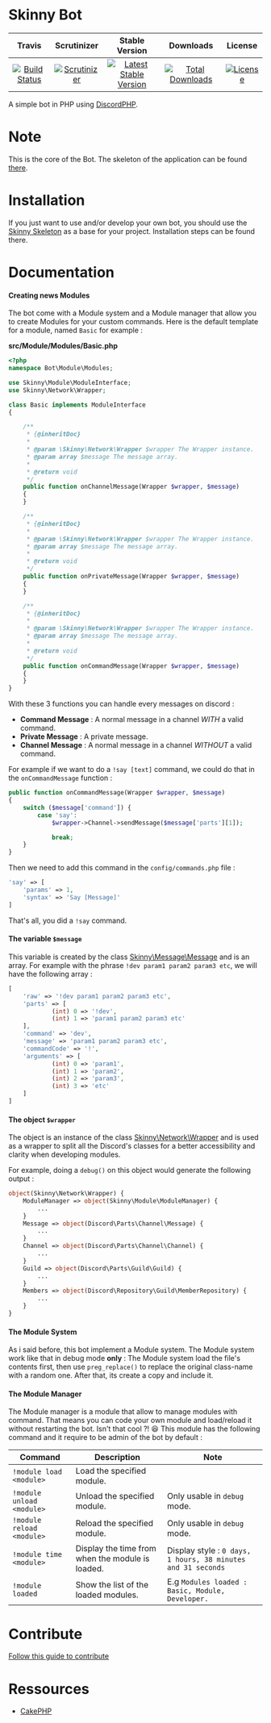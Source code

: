 # Skinny Bot

|Travis|Scrutinizer|Stable Version|Downloads|License|
|:------:|:-------:|:-------:|:------:|:------:|
|[![Build Status](https://img.shields.io/travis/SkinnyBot/Skinny.svg?style=flat-square)](https://travis-ci.org/SkinnyBot/Skinny)|[![Scrutinizer](https://img.shields.io/scrutinizer/g/SkinnyBot/Skinny.svg?style=flat-square)](https://scrutinizer-ci.com/g/SkinnyBot/Skinny)|[![Latest Stable Version](https://img.shields.io/packagist/v/SkinnyBot/Skinny.svg?style=flat-square)](https://packagist.org/packages/skinnybot/skinny)|[![Total Downloads](https://img.shields.io/packagist/dt/skinnybot/skinny.svg?style=flat-square)](https://packagist.org/packages/skinnybot/skinny)|[![License](https://img.shields.io/badge/license-MIT-brightgreen.svg?style=flat-square)](https://packagist.org/packages/skinnybot/skinny)

A simple bot in PHP using [DiscordPHP](https://github.com/teamreflex/DiscordPHP).

# Note
This is the core of the Bot. The skeleton of the application can be found [there](https://github.com/SkinnyBot/Skinny-Skeleton).

# Installation
If you just want to use and/or develop your own bot, you should use the [Skinny Skeleton](https://github.com/SkinnyBot/Skinny-Skeleton) as a base for your project. Installation steps can be found there.

# Documentation
#### Creating news Modules
The bot come with a Module system and a Module manager that allow you to create Modules for your custom commands.
Here is the default template for a module, named `Basic` for example :

**src/Module/Modules/Basic.php**
```php
<?php
namespace Bot\Module\Modules;

use Skinny\Module\ModuleInterface;
use Skinny\Network\Wrapper;

class Basic implements ModuleInterface
{

    /**
     * {@inheritDoc}
     *
     * @param \Skinny\Network\Wrapper $wrapper The Wrapper instance.
     * @param array $message The message array.
     *
     * @return void
     */
    public function onChannelMessage(Wrapper $wrapper, $message)
    {
    }

    /**
     * {@inheritDoc}
     *
     * @param \Skinny\Network\Wrapper $wrapper The Wrapper instance.
     * @param array $message The message array.
     *
     * @return void
     */
    public function onPrivateMessage(Wrapper $wrapper, $message)
    {
    }

    /**
     * {@inheritDoc}
     *
     * @param \Skinny\Network\Wrapper $wrapper The Wrapper instance.
     * @param array $message The message array.
     *
     * @return void
     */
    public function onCommandMessage(Wrapper $wrapper, $message)
    {
    }
}
```
With these 3 functions you can handle every messages on discord :
* **Command Message** : A normal message in a channel *WITH* a valid command.
* **Private Message** : A private message.
* **Channel Message** : A normal message in a channel *WITHOUT* a valid command.

For example if we want to do a `!say [text]` command, we could do that in the `onCommandMessage` function :
```php
public function onCommandMessage(Wrapper $wrapper, $message)
{
    switch ($message['command']) {
        case 'say':
            $wrapper->Channel->sendMessage($message['parts'][1]);

            break;
    }
}
```
Then we need to add this command in the `config/commands.php` file :
```php
'say' => [
    'params' => 1,
    'syntax' => 'Say [Message]'
]
```

That's all, you did a `!say` command.

#### The variable `$message`
This variable is created by the class [Skinny\Message\Message](https://github.com/SkinnyBot/Skinny/blob/master/src/Message/Message.php) and is an array.
For example with the phrase `!dev param1 param2 param3 etc`, we will have the following array :
```php
[
    'raw' => '!dev param1 param2 param3 etc',
    'parts' => [
            (int) 0 => '!dev',
            (int) 1 => 'param1 param2 param3 etc'
    ],
    'command' => 'dev',
    'message' => 'param1 param2 param3 etc',
    'commandCode' => '!',
    'arguments' => [
            (int) 0 => 'param1',
            (int) 1 => 'param2',
            (int) 2 => 'param3',
            (int) 3 => 'etc'
    ]
]
```

#### The object `$wrapper`
The object is an instance of the class [Skinny\Network\Wrapper](https://github.com/SkinnyBot/Skinny/blob/master/src/Network/Wrapper.php) and is used as a wrapper to split all the Discord's classes for a better accessibility and clarity when developing modules.

For example, doing a `debug()` on this object would generate the following output :
```php
object(Skinny\Network\Wrapper) {
    ModuleManager => object(Skinny\Module\ModuleManager) {
        ...
    }
    Message => object(Discord\Parts\Channel\Message) {
        ...
    }
    Channel => object(Discord\Parts\Channel\Channel) {
        ...
    }
    Guild => object(Discord\Parts\Guild\Guild) {
        ...
    }
    Members => object(Discord\Repository\Guild\MemberRepository) {
        ...
    }
}
```

#### The Module System
As i said before, this bot implement a Module system. The Module system work like that in debug mode **only** :
The Module system load the file's contents first, then use `preg_replace()` to replace the original class-name with a random one. After that, its create a copy and include it.

#### The Module Manager
The Module manager is a module that allow to manage modules with command. That means you can code your own module and load/reload it without restarting the bot. Isn't that cool ?! :laughing:
This module has the following command and it require to be admin of the bot by default :

|Command|Description|Note|
|------|-------|-------|
|`!module load <module>`|Load the specified module.||
|`!module unload <module>`|Unload the specified module.|Only usable in `debug` mode.|
|`!module reload <module>`|Reload the specified module.|Only usable in `debug` mode.|
|`!module time <module>`|Display the time from when the module is loaded.|Display style : `0 days, 1 hours, 38 minutes and 31 seconds`|
|`!module loaded`|Show the list of the loaded modules.|E.g `Modules loaded : Basic, Module, Developer.`|

# Contribute
[Follow this guide to contribute](https://github.com/SkinnyBot/Skinny/blob/master/.github/CONTRIBUTING.md)

# Ressources
* [CakePHP](https://github.com/cakephp/cakephp)
